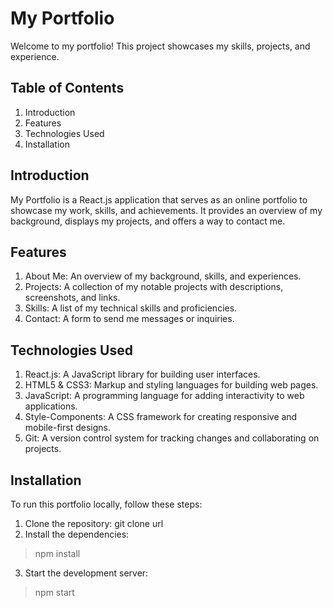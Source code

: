 # My Portfolio
Welcome to my portfolio! This project showcases my skills, projects, and experience.

## Table of Contents
1. Introduction
2. Features
3. Technologies Used
4. Installation


## Introduction
My Portfolio is a React.js application that serves as an online portfolio to showcase my work, skills, and achievements. It provides an overview of my background, displays my projects, and offers a way to contact me.

## Features
1. About Me: An overview of my background, skills, and experiences.
2. Projects: A collection of my notable projects with descriptions, screenshots, and links.
3. Skills: A list of my technical skills and proficiencies.
4. Contact: A form to send me messages or inquiries.

## Technologies Used
1. React.js: A JavaScript library for building user interfaces.
2. HTML5 & CSS3: Markup and styling languages for building web pages.
3. JavaScript: A programming language for adding interactivity to web applications.
4. Style-Components: A CSS framework for creating responsive and mobile-first designs.
5. Git: A version control system for tracking changes and collaborating on projects.

## Installation
To run this portfolio locally, follow these steps:
1. Clone the repository: git clone url
2. Install the dependencies: 
> npm install
3. Start the development server:
> npm start



